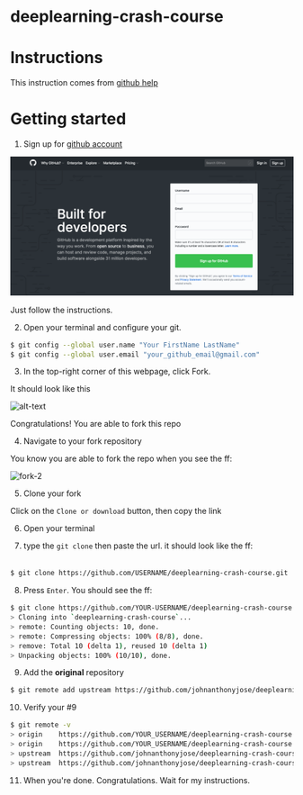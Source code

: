 # deeplearning-crash-course

# Instructions
This instruction comes from [github help](https://help.github.com/en/articles/fork-a-repo)


# Getting started

1. Sign up for [github account](https://github.com)

![Github](assets/github-signup.png)

Just follow the instructions.

2. Open your terminal and configure your git.

```bash
$ git config --global user.name "Your FirstName LastName"
$ git config --global user.email "your_github_email@gmail.com"
```



3. In the top-right corner of this webpage, click Fork.

It should look like this

![alt-text](https://help.github.com/assets/images/help/repository/fork_button.jpg)

Congratulations! You are able to fork this repo

4. Navigate to your fork repository

You know you are able to fork the repo when you see the ff:

![fork-2](assets/fork2.png)   

5. Clone your fork

Click on the `Clone or download` button, then copy the link

6. Open your terminal

7. type the `git clone` then paste the url. it should look like the ff:

```bash

$ git clone https://github.com/USERNAME/deeplearning-crash-course.git
```

8. Press `Enter`. You should see the ff:

```bash
$ git clone https://github.com/YOUR-USERNAME/deeplearning-crash-course.git
> Cloning into `deeplearning-crash-course`...
> remote: Counting objects: 10, done.
> remote: Compressing objects: 100% (8/8), done.
> remove: Total 10 (delta 1), reused 10 (delta 1)
> Unpacking objects: 100% (10/10), done.
```


9. Add the **original** repository

```bash
$ git remote add upstream https://github.com/johnanthonyjose/deeplearning-crash-course.git
```


10. Verify your #9

```bash
$ git remote -v
> origin    https://github.com/YOUR_USERNAME/deeplearning-crash-course.git (fetch)
> origin    https://github.com/YOUR_USERNAME/deeplearning-crash-course.git (push)
> upstream  https://github.com/johnanthonyjose/deeplearning-crash-course.git (fetch)
> upstream  https://github.com/johnanthonyjose/deeplearning-crash-course.git (push)
```

11. When you're done. Congratulations. Wait for my instructions.